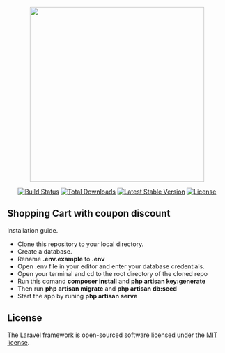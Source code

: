 <p align="center"><a href="https://laravel.com" target="_blank"><img src="https://raw.githubusercontent.com/laravel/art/master/logo-lockup/5%20SVG/2%20CMYK/1%20Full%20Color/laravel-logolockup-cmyk-red.svg" width="400"></a></p>

<p align="center">
<a href="https://travis-ci.org/laravel/framework"><img src="https://travis-ci.org/laravel/framework.svg" alt="Build Status"></a>
<a href="https://packagist.org/packages/laravel/framework"><img src="https://img.shields.io/packagist/dt/laravel/framework" alt="Total Downloads"></a>
<a href="https://packagist.org/packages/laravel/framework"><img src="https://img.shields.io/packagist/v/laravel/framework" alt="Latest Stable Version"></a>
<a href="https://packagist.org/packages/laravel/framework"><img src="https://img.shields.io/packagist/l/laravel/framework" alt="License"></a>
</p>

## Shopping Cart with coupon discount

Installation guide.

- Clone this repository to your local directory.
- Create a database.
- Rename **.env.example** to **.env**
- Open .env file in your editor and enter your database credentials.
- Open your terminal and cd to the root directory of the cloned repo
- Run this comand **composer install** and **php artisan key:generate**
- Then run **php artisan migrate** and **php artisan db:seed**
- Start the app by runing **php artisan serve**


## License

The Laravel framework is open-sourced software licensed under the [MIT license](https://opensource.org/licenses/MIT).
